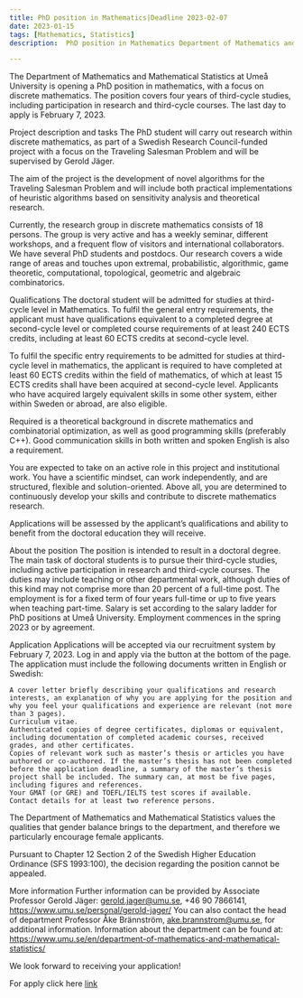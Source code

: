 ```yaml
---
title: PhD position in Mathematics|Deadline 2023-02-07
date: 2023-01-15
tags: [Mathematics, Statistics]
description:  PhD position in Mathematics Department of Mathematics and Mathematical Statistics

---
```




The Department of Mathematics and Mathematical Statistics at Umeå University is opening a PhD position in mathematics, with a focus on discrete mathematics. The position covers four years of third-cycle studies, including participation in research and third-cycle courses. The last day to apply is February 7, 2023. 

Project description and tasks
The PhD student will carry out research within discrete mathematics, as part of a Swedish Research Council-funded project with a focus on the Traveling Salesman Problem and will be supervised by Gerold Jäger. 

The aim of the project is the development of novel algorithms for the Traveling Salesman Problem and will include both practical implementations of heuristic algorithms based on sensitivity analysis and theoretical research. 

Currently, the research group in discrete mathematics consists of 18 persons. The group is very active and has a weekly seminar, different workshops, and a frequent flow of visitors and international collaborators. We have several PhD students and postdocs. Our research covers a wide range of areas and touches upon extremal, probabilistic, algorithmic, game theoretic, computational, topological, geometric and algebraic combinatorics.

Qualifications
The doctoral student will be admitted for studies at third-cycle level in Mathematics. To fulfil the general entry requirements, the applicant must have qualifications equivalent to a completed degree at second-cycle level or completed course requirements of at least 240 ECTS credits, including at least 60 ECTS credits at second-cycle level. 

To fulfil the specific entry requirements to be admitted for studies at third-cycle level in mathematics, the applicant is required to have completed at least 60 ECTS credits within the field of mathematics, of which at least 15 ECTS credits shall have been acquired at second-cycle level. Applicants who have acquired largely equivalent skills in some other system, either within Sweden or abroad, are also eligible. 

Required is a theoretical background in discrete mathematics and combinatorial optimization, as well as good programming skills (preferably C++). Good communication skills in both written and spoken English is also a requirement.

You are expected to take on an active role in this project and institutional work. You have a scientific mindset, can work independently, and are structured, flexible and solution-oriented. Above all, you are determined to continuously develop your skills and contribute to discrete mathematics research.

Applications will be assessed by the applicant’s qualifications and ability to benefit from the doctoral education they will receive.

About the position
The position is intended to result in a doctoral degree. The main task of doctoral students is to pursue their third-cycle studies, including active participation in research and third-cycle courses. The duties may include teaching or other departmental work, although duties of this kind may not comprise more than 20 percent of a full-time post. The employment is for a fixed term of four years full-time or up to five years when teaching part-time. Salary is set according to the salary ladder for PhD positions at Umeå University. Employment commences in the spring 2023 or by agreement. 

Application
Applications will be accepted via our recruitment system by February 7, 2023. Log in and apply via the button at the bottom of the page. The application must include the following documents written in English or Swedish:

    A cover letter briefly describing your qualifications and research interests, an explanation of why you are applying for the position and why you feel your qualifications and experience are relevant (not more than 3 pages).
    Curriculum vitae.
    Authenticated copies of degree certificates, diplomas or equivalent, including documentation of completed academic courses, received grades, and other certificates.
    Copies of relevant work such as master’s thesis or articles you have authored or co-authored. If the master’s thesis has not been completed before the application deadline, a summary of the master’s thesis project shall be included. The summary can, at most be five pages, including figures and references.
    Your GMAT (or GRE) and TOEFL/IELTS test scores if available.
    Contact details for at least two reference persons.

The Department of Mathematics and Mathematical Statistics values the qualities that gender balance brings to the department, and therefore we particularly encourage female applicants.

Pursuant to Chapter 12 Section 2 of the Swedish Higher Education Ordinance (SFS 1993:100), the decision regarding the position cannot be appealed. 

More information
Further information can be provided by Associate Professor Gerold Jäger: gerold.jager@umu.se, +46 90 7866141, https://www.umu.se/personal/gerold-jager/ You can also contact the head of department Professor Åke Brännström, ake.brannstrom@umu.se, for additional information. Information about the department can be found at: https://www.umu.se/en/department-of-mathematics-and-mathematical-statistics/

We look forward to receiving your application!

For apply click here [link](https://umu.varbi.com/en/what:login/jobID:578580/type:job/where:4/apply:1)
